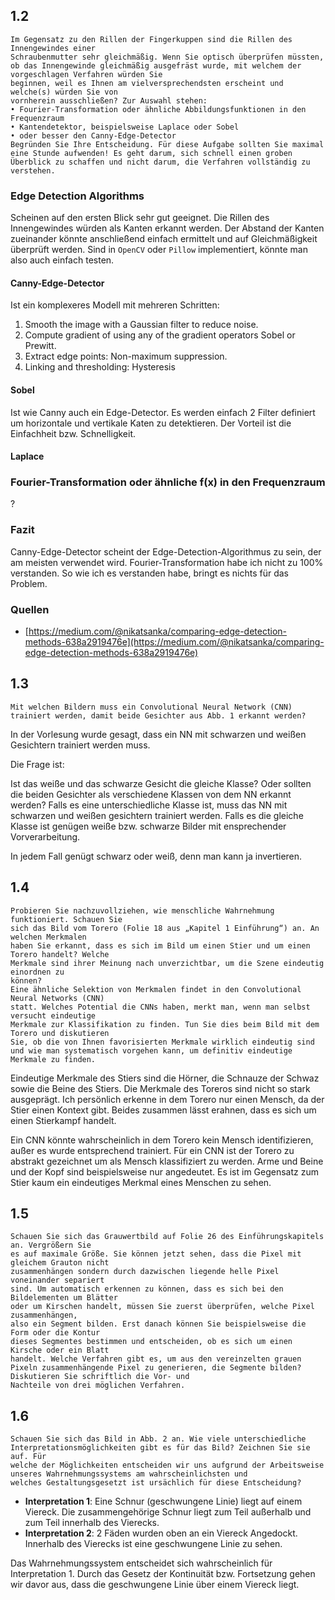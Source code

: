## 1.2 
```
Im Gegensatz zu den Rillen der Fingerkuppen sind die Rillen des Innengewindes einer
Schraubenmutter sehr gleichmäßig. Wenn Sie optisch überprüfen müssten, ob das Innengewinde gleichmäßig ausgefräst wurde, mit welchem der vorgeschlagen Verfahren würden Sie
beginnen, weil es Ihnen am vielversprechendsten erscheint und welche(s) würden Sie von
vornherein ausschließen? Zur Auswahl stehen: 
• Fourier-Transformation oder ähnliche Abbildungsfunktionen in den Frequenzraum
• Kantendetektor, beispielsweise Laplace oder Sobel
• oder besser den Canny-Edge-Detector
Begründen Sie Ihre Entscheidung. Für diese Aufgabe sollten Sie maximal eine Stunde aufwenden! Es geht darum, sich schnell einen groben
Überblick zu schaffen und nicht darum, die Verfahren vollständig zu
verstehen.
```

### Edge Detection Algorithms
Scheinen auf den ersten Blick sehr gut geeignet. Die Rillen des Innengewindes würden als Kanten erkannt werden. Der Abstand der Kanten zueinander könnte anschließend einfach ermittelt und auf Gleichmäßigkeit überprüft werden. Sind in `OpenCV` oder `Pillow` implementiert, könnte man also auch einfach testen.

#### Canny-Edge-Detector
Ist ein komplexeres Modell mit mehreren Schritten:

1. Smooth the image with a Gaussian filter to reduce noise.
2. Compute gradient of using any of the gradient operators Sobel or Prewitt.
3. Extract edge points: Non-maximum suppression.
4. Linking and thresholding: Hysteresis

#### Sobel
Ist wie Canny auch ein Edge-Detector. Es werden einfach 2 Filter definiert um horizontale und vertikale Katen zu detektieren. Der Vorteil ist die Einfachheit bzw. Schnelligkeit.

#### Laplace

### Fourier-Transformation oder ähnliche f(x) in den Frequenzraum
?

### Fazit
Canny-Edge-Detector scheint der Edge-Detection-Algorithmus zu sein, der am meisten verwendet wird. Fourier-Transformation habe ich nicht zu 100% verstanden. So wie ich es verstanden habe, bringt es nichts für das Problem. 

### Quellen
- [https://medium.com/@nikatsanka/comparing-edge-detection-methods-638a2919476e](https://medium.com/@nikatsanka/comparing-edge-detection-methods-638a2919476e)

## 1.3
```
Mit welchen Bildern muss ein Convolutional Neural Network (CNN)
trainiert werden, damit beide Gesichter aus Abb. 1 erkannt werden?
```
In der Vorlesung wurde gesagt, dass ein NN mit schwarzen und weißen Gesichtern trainiert werden muss.

Die Frage ist:

Ist das weiße und das schwarze Gesicht die gleiche Klasse? Oder sollten die beiden Gesichter als verschiedene Klassen von dem NN erkannt werden? Falls es eine unterschiedliche Klasse ist, muss das NN mit schwarzen und weißen gesichtern trainiert werden. Falls es die gleiche Klasse ist genügen weiße bzw. schwarze Bilder mit ensprechender Vorverarbeitung. 

In jedem Fall genügt schwarz oder weiß, denn man kann ja invertieren.

## 1.4
```
Probieren Sie nachzuvollziehen, wie menschliche Wahrnehmung funktioniert. Schauen Sie
sich das Bild vom Torero (Folie 18 aus „Kapitel 1 Einführung“) an. An welchen Merkmalen
haben Sie erkannt, dass es sich im Bild um einen Stier und um einen Torero handelt? Welche
Merkmale sind ihrer Meinung nach unverzichtbar, um die Szene eindeutig einordnen zu
können?
Eine ähnliche Selektion von Merkmalen findet in den Convolutional Neural Networks (CNN)
statt. Welches Potential die CNNs haben, merkt man, wenn man selbst versucht eindeutige
Merkmale zur Klassifikation zu finden. Tun Sie dies beim Bild mit dem Torero und diskutieren
Sie, ob die von Ihnen favorisierten Merkmale wirklich eindeutig sind und wie man systematisch vorgehen kann, um definitiv eindeutige Merkmale zu finden.
```
Eindeutige Merkmale des Stiers sind die Hörner, die Schnauze der Schwaz sowie die Beine des Stiers. Die Merkmale des Toreros sind nicht so stark ausgeprägt. Ich persönlich erkenne in dem Torero nur einen Mensch, da der Stier einen Kontext gibt. Beides zusammen lässt erahnen, dass es sich um einen Stierkampf handelt. 

Ein CNN könnte wahrscheinlich in dem Torero kein Mensch identifizieren, außer es wurde entsprechend trainiert. Für ein CNN ist der Torero zu abstrakt gezeichnet um als Mensch klassifiziert zu werden. Arme und Beine und der Kopf sind beispielsweise nur angedeutet. Es ist im Gegensatz zum Stier kaum ein eindeutiges Merkmal eines Menschen zu sehen.

## 1.5
```
Schauen Sie sich das Grauwertbild auf Folie 26 des Einführungskapitels an. Vergrößern Sie
es auf maximale Größe. Sie können jetzt sehen, dass die Pixel mit gleichem Grauton nicht
zusammenhängen sondern durch dazwischen liegende helle Pixel voneinander separiert
sind. Um automatisch erkennen zu können, dass es sich bei den Bildelementen um Blätter
oder um Kirschen handelt, müssen Sie zuerst überprüfen, welche Pixel zusammenhängen,
also ein Segment bilden. Erst danach können Sie beispielsweise die Form oder die Kontur
dieses Segmentes bestimmen und entscheiden, ob es sich um einen Kirsche oder ein Blatt
handelt. Welche Verfahren gibt es, um aus den vereinzelten grauen Pixeln zusammenhängende Pixel zu generieren, die Segmente bilden? Diskutieren Sie schriftlich die Vor- und
Nachteile von drei möglichen Verfahren. 
```



## 1.6
```
Schauen Sie sich das Bild in Abb. 2 an. Wie viele unterschiedliche Interpretationsmöglichkeiten gibt es für das Bild? Zeichnen Sie sie auf. Für
welche der Möglichkeiten entscheiden wir uns aufgrund der Arbeitsweise unseres Wahrnehmungssystems am wahrscheinlichsten und
welches Gestaltungsgesetzt ist ursächlich für diese Entscheidung?
```

- **Interpretation 1**: Eine Schnur (geschwungene Linie) liegt auf einem Viereck. Die zusammengehörige Schnur liegt zum Teil außerhalb und zum Teil innerhalb des Vierecks.
- **Interpretation 2**: 2 Fäden wurden oben an ein Viereck Angedockt. Innerhalb des Vierecks ist eine geschwungene Linie zu sehen.

Das Wahrnehmungssystem entscheidet sich wahrscheinlich für Interpretation 1. Durch das Gesetz der Kontinuität bzw. Fortsetzung gehen wir davor aus, dass die geschwungene Linie über einem Viereck liegt. 